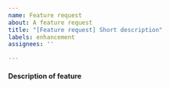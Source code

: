 ```yaml
---
name: Feature request
about: A feature request
title: "[Feature request] Short description"
labels: enhancement
assignees: ''

---
```

[//]: # (This, and the other lines like it, are comments - you can choose to keep them, they won't display after submitting.)
#### Description of feature
[//]: # (Include some extra documents or examples if you want!)
[//]: # (Everything from a in-depth text description to a Figma mockup or sketch.)
